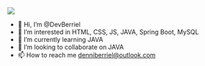 <img src="https://mundoconectado.com.br/uploads/chamadas/capa-programacao.jpg" />

- 👋 Hi, I’m @DevBerriel
- 👀 I’m interested in HTML, CSS, JS, JAVA, Spring Boot, MySQL
- 🌱 I’m currently learning JAVA
- 💞️ I’m looking to collaborate on JAVA
- 📫 How to reach me denniberriel@outlook.com

<!---
DevBerriel/DevBerriel is a ✨ special ✨ repository because its `README.md` (this file) appears on your GitHub profile.
You can click the Preview link to take a look at your changes.
--->
